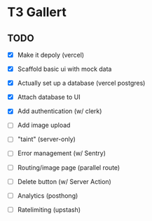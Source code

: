 # T3 Gallert

## TODO

- [x] Make it depoly (vercel)
- [x] Scaffold basic ui with mock data
- [x] Actually set up a database (vercel postgres)
- [x] Attach database to UI
- [x] Add authentication (w/ clerk)
- [ ] Add image upload
- [ ] "taint" (server-only)
- [ ] Error management (w/ Sentry)
- [ ] Routing/image page (parallel route)
- [ ] Delete button (w/ Server Action)
- [ ] Analytics (posthong)
- [ ] Ratelimiting (upstash)


